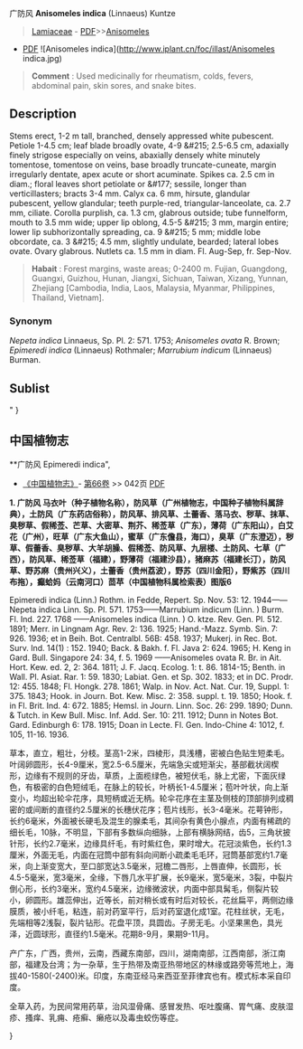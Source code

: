 广防风 **Anisomeles indica** (Linnaeus) Kuntze

> [Lamiaceae](http://www.iplant.cn/info/Lamiaceae?t=foc) - [PDF](http://www.iplant.cn/foc/pdf/Lamiaceae.pdf)>>[Anisomeles](http://www.iplant.cn/info/Anisomeles?t=foc)
 - [PDF](http://www.iplant.cn/foc/pdf/Anisomeles.pdf)
![Anisomeles indica](http://www.iplant.cn/foc/illast/Anisomeles indica.jpg)

> **Comment** : 
> Used medicinally for rheumatism, colds, fevers, abdominal pain, skin sores, and snake bites.

## Description

Stems erect, 1-2 m tall, branched, densely appressed white pubescent. Petiole 1-4.5 cm; leaf blade broadly ovate, 4-9 &amp;#215; 2.5-6.5 cm, adaxially finely strigose especially on veins, abaxially densely white minutely tomentose, tomentose on veins, base broadly truncate-cuneate, margin irregularly dentate, apex acute or short acuminate. Spikes ca. 2.5 cm in diam.; floral leaves short petiolate or &amp;#177; sessile, longer than verticillasters; bracts 3-4 mm. Calyx ca. 6 mm, hirsute, glandular pubescent, yellow glandular; teeth purple-red, triangular-lanceolate, ca. 2.7 mm, ciliate. Corolla purplish, ca. 1.3 cm, glabrous outside; tube funnelform, mouth to 3.5 mm wide; upper lip oblong, 4.5-5 &amp;#215; 3 mm, margin entire; lower lip subhorizontally spreading, ca. 9 &amp;#215; 5 mm; middle lobe obcordate, ca. 3 &amp;#215; 4.5 mm, slightly undulate, bearded; lateral lobes ovate. Ovary glabrous. Nutlets ca. 1.5 mm in diam. Fl. Aug-Sep, fr. Sep-Nov.

> **Habait** : 
> Forest margins, waste areas; 0-2400 m. Fujian, Guangdong, Guangxi, Guizhou, Hunan, Jiangxi, Sichuan, Taiwan, Xizang, Yunnan, Zhejiang [Cambodia, India, Laos, Malaysia, Myanmar, Philippines, Thailand, Vietnam].

### Synonym
*Nepeta indica* Linnaeus, Sp. Pl. 2: 571. 1753; *Anisomeles ovata* R. Brown; *Epimeredi indica* (Linnaeus) Rothmaler; *Marrubium indicum* (Linnaeus) Burman.

## Sublist
"
}
## 中国植物志

**广防风 Epimeredi indica",

* [《中国植物志》](http://www.iplant.cn/frps)- [第66卷](http://www.iplant.cn/frps/vol/66) >> 042页 [PDF](http://www.iplant.cn/frps/pdf/66/042.PDF)

**1. 广防风 马衣叶（种子植物名称），防风草（广州植物志，中国种子植物科属辞典），土防风（广东药店俗称），防风草、排风草、土蕾香、落马衣、秽草、抹草、臭秽草、假稀莶、芒草、大密草、荆芥、稀莶草（广东），薄荷（广东阳山），白艾花（广州），旺草（广东大鱼山），蜜草（广东儋县，海口），臭草（广东澄迈），秽草、假蕾香、臭秽草、大羊胡臊、假稀莶、防风草、九层楼、土防风、七草（广西），防风草、稀莶草（福建），野薄荷（福建沙县），猪麻苏（福建长汀），防风草、野苏麻（贵州兴义），土蕾香（贵州荔波），野苏（四川金阳），野紫苏（四川布拖），癫蛤妈（云南河口）茴苹（中国植物科属检索表）图版6**

Epimeredi indica (Linn.) Rothm. in Fedde, Repert. Sp. Nov. 53: 12. 1944——Nepeta indica Linn. Sp. Pl. 571. 1753——Marrubium indicum (Linn. ) Burm. Fl. Ind. 227. 1768 ——Anisomeles indica (Linn. ) O. ktze. Rev. Gen. Pl. 512. 1891; Merr. in Lingnam Agr. Rev. 2: 136. 1925; Hand.-Mazz. Symb. Sin. 7: 926. 1936; et in Beih. Bot. Centralbl. 56B: 458. 1937; Mukerj. in Rec. Bot. Surv. Ind. 14(1) : 152. 1940; Back. & Bakh. f. Fl. Java 2: 624. 1965; H. Keng in Gard. Bull. Singapore 24: 34, f. 5. 1969 ——Anisomeles ovata R. Br. in Ait. Hort. Kew. ed. 2, 2: 364. 1811; J. F. Jacq. Ecolog. 1: t. 86. 1814-15; Benth. in Wall. Pl. Asiat. Rar. 1: 59. 1830; Labiat. Gen. et Sp. 302. 1833; et in DC. Prodr. 12: 455. 1848; Fl. Hongk. 278. 1861; Walp. in Nov. Act. Nat. Cur. 19, Suppl. 1: 375. 1843; Hook. in Journ. Bot. Kew. Misc. 2: 358. suppl. t. 19. 1850; Hook. f. in Fl. Brit. Ind. 4: 672. 1885; Hemsl. in Journ. Linn. Soc. 26: 299. 1890; Dunn. & Tutch. in Kew Bull. Misc. Inf. Add. Ser. 10: 211. 1912; Dunn in Notes Bot. Gard. Edinburgh 6: 178. 1915; Doan in Lecte. Fl. Gen. Indo-Chine 4: 1012, f. 105, 11-16. 1936.

草本，直立，粗壮，分枝。茎高1-2米，四棱形，具浅槽，密被白色贴生短柔毛。叶阔卵圆形，长4-9厘米，宽2.5-6.5厘米，先端急尖或短渐尖，基部截状阔楔形，边缘有不规则的牙齿，草质，上面榄绿色，被短伏毛，脉上尤密，下面灰绿色，有极密的白色短绒毛，在脉上的较长，叶柄长1-4.5厘米；苞叶叶状，向上渐变小，均超出轮伞花序，具短柄或近无柄。轮伞花序在主茎及侧枝的顶部排列成稠密的或间断的直径约2.5厘米的长穗伏花序；苞片线形，长3-4毫米。花萼钟形，长约6毫米，外面被长硬毛及混生的腺柔毛，其间杂有黄色小腺点，内面有稀疏的细长毛，10脉，不明显，下部有多数纵向细脉，上部有横脉网结，齿5，三角状披针形，长约2.7毫米，边缘具纤毛，有时紫红色，果时增大。花冠淡紫色，长约1.3厘米，外面无毛，内面在冠筒中部有斜向间断小疏柔毛毛环，冠筒基部宽约1.7毫米，向上渐变宽大，至口部宽达3.5毫米，冠檐二唇形，上唇直伸，长圆形，长4.5-5毫米，宽3毫米，全缘，下唇几水平扩展，长9毫米，宽5毫米，3裂，中裂片倒心形，长约3毫米，宽约4.5毫米，边缘微波状，内面中部具髯毛，侧裂片较小，卵圆形。雄蕊伸出，近等长，前对稍长或有时后对较长，花丝扁平，两侧边缘膜质，被小纤毛，粘连，前对药室平行，后对药室退化成1室。花柱丝状，无毛，先端相等2浅裂，裂片钻形。花盘平顶，具圆齿。子房无毛。小坚果黑色，具光泽，近圆球形，直径约1.5毫米。花期8-9月，果期9-11月。

产广东，广西，贵州，云南，西藏东南部，四川，湖南南部，江西南部，浙江南部，福建及台湾；为一杂草，生于热带及南亚热带地区的林缘或路旁等荒地上，海拔40-1580(-2400)米。印度，东南亚经马来西亚至菲律宾也有。模式标本采自印度。

全草入药，为民间常用药草，治风湿骨痛、感冒发热、呕吐腹痛、胃气痛、皮肤湿疹、搔痒、乳痈、疮癣、癞疮以及毒虫蛟伤等症。

}